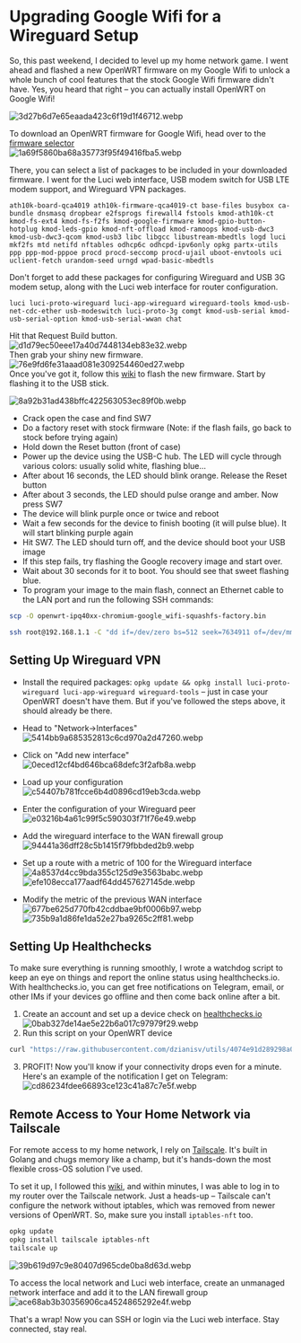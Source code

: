 # Upgrading Google Wifi for a Wireguard Setup

So, this past weekend, I decided to level up my home network game. I went ahead and flashed a new OpenWRT firmware on my Google Wifi to unlock a whole bunch of cool features that the stock Google Wifi firmware didn't have. Yes, you heard that right – you can actually install OpenWRT on Google Wifi!

![3d27b6d7e65eaada423c6f19d1f46712.webp](img/3d27b6d7e65eaada423c6f19d1f46712.webp)

To download an OpenWRT firmware for Google Wifi, head over to the [firmware selector](https://firmware-selector.openwrt.org/?version=23.05.2&target=ipq40xx%2Fchromium&id=google_wifi)  
![1a69f5860ba68a35773f95f49416fba5.webp](img/1a69f5860ba68a35773f95f49416fba5.webp)

There, you can select a list of packages to be included in your downloaded firmware. I went for the Luci web interface, USB modem switch for USB LTE modem support, and Wireguard VPN packages.

```
ath10k-board-qca4019 ath10k-firmware-qca4019-ct base-files busybox ca-bundle dnsmasq dropbear e2fsprogs firewall4 fstools kmod-ath10k-ct kmod-fs-ext4 kmod-fs-f2fs kmod-google-firmware kmod-gpio-button-hotplug kmod-leds-gpio kmod-nft-offload kmod-ramoops kmod-usb-dwc3 kmod-usb-dwc3-qcom kmod-usb3 libc libgcc libustream-mbedtls logd luci mkf2fs mtd netifd nftables odhcp6c odhcpd-ipv6only opkg partx-utils ppp ppp-mod-pppoe procd procd-seccomp procd-ujail uboot-envtools uci uclient-fetch urandom-seed urngd wpad-basic-mbedtls 
```

Don't forget to add these packages for configuring Wireguard and USB 3G modem setup, along with the Luci web interface for router configuration.

```
luci luci-proto-wireguard luci-app-wireguard wireguard-tools kmod-usb-net-cdc-ether usb-modeswitch luci-proto-3g comgt kmod-usb-serial kmod-usb-serial-option kmod-usb-serial-wwan chat
```

Hit that Request Build button.  
![d1d79ec50eee17a40d7448134eb83e32.webp](img/d1d79ec50eee17a40d7448134eb83e32.webp)  
Then grab your shiny new firmware.  
![76e9fd6fe31aaad081e309254460ed27.webp](img/76e9fd6fe31aaad081e309254460ed27.webp)  
Once you've got it, follow this [wiki](https://openwrt.org/toh/google/wifi) to flash the new firmware. Start by flashing it to the USB stick.

![8a92b31ad438bffc422563053ec89f0b.webp](img/8a92b31ad438bffc422563053ec89f0b.webp)

- Crack open the case and find SW7
- Do a factory reset with stock firmware (Note: if the flash fails, go back to stock before trying again)
- Hold down the Reset button (front of case)
- Power up the device using the USB-C hub. The LED will cycle through various colors: usually solid white, flashing blue...
- After about 16 seconds, the LED should blink orange. Release the Reset button
- After about 3 seconds, the LED should pulse orange and amber. Now press SW7
- The device will blink purple once or twice and reboot
- Wait a few seconds for the device to finish booting (it will pulse blue). It will start blinking purple again
- Hit SW7. The LED should turn off, and the device should boot your USB image
- If this step fails, try flashing the Google recovery image and start over.
- Wait about 30 seconds for it to boot. You should see that sweet flashing blue.
- To program your image to the main flash, connect an Ethernet cable to the LAN port and run the following SSH commands:

```sh
scp -O openwrt-ipq40xx-chromium-google_wifi-squashfs-factory.bin 

ssh root@192.168.1.1 -C "dd if=/dev/zero bs=512 seek=7634911 of=/dev/mmcblk0 count=33 && \ dd if=/tmp/openwrt-ipq40xx-chromium-google_wifi-squashfs-factory.bin of=/dev/mmcblk0"
```

## Setting Up Wireguard VPN

- Install the required packages: `opkg update && opkg install luci-proto-wireguard luci-app-wireguard wireguard-tools` – just in case your OpenWRT doesn't have them. But if you've followed the steps above, it should already be there.

- Head to "Network->Interfaces"  
    ![5414bb9a685352813c6cd970a2d47260.webp](img/5414bb9a685352813c6cd970a2d47260.webp)
    
- Click on "Add new interface"  
    ![0eced12cf4bd646bca68defc3f2afb8a.webp](img/0eced12cf4bd646bca68defc3f2afb8a.webp)
    
- Load up your configuration  
    ![c54407b781fcce6b4d0896cd19eb3cda.webp](img/c54407b781fcce6b4d0896cd19eb3cda.webp)
    
- Enter the configuration of your Wireguard peer  
    ![e03216b4a61c99f5c590303f71f76e49.webp](img/e03216b4a61c99f5c590303f71f76e49.webp)
    
- Add the wireguard interface to the WAN firewall group ![94441a36dff28c5b1415f79fbbded2b9.webp](img/94441a36dff28c5b1415f79fbbded2b9.webp)
    
- Set up a route with a metric of 100 for the Wireguard interface  
    ![4a8537d4cc9bda355c125d9e3563babc.webp](img/4a8537d4cc9bda355c125d9e3563babc.webp)  
    ![efe108ecca177aadf64dd457627145de.webp](img/efe108ecca177aadf64dd457627145de.webp)
    
- Modify the metric of the previous WAN interface ![677be625d770fb42cddbae9bf0006b97.webp](img/677be625d770fb42cddbae9bf0006b97.webp)  
    ![735b9a1d86fe1da52e27ba9265c2ff81.webp](img/735b9a1d86fe1da52e27ba9265c2ff81.webp)
    

## Setting Up Healthchecks

To make sure everything is running smoothly, I wrote a watchdog script to keep an eye on things and report the online status using healthchecks.io. With healthchecks.io, you can get free notifications on Telegram, email, or other IMs if your devices go offline and then come back online after a bit.

1.  Create an account and set up a device check on [healthchecks.io](https://healthchecks.io)  
    ![0bab327de14ae5e22b6a017c97979f29.webp](img/0bab327de14ae5e22b6a017c97979f29.webp)
2.  Run this script on your OpenWRT device

```bash
curl "https://raw.githubusercontent.com/dzianisv/utils/4074e91d289298a056bcbbafb378b404d7616742/bin/openwrt-configure-healthchecks.sh" | URL=<healthcheck url> ash)
```

3.  PROFIT! Now you'll know if your connectivity drops even for a minute. Here's an example of the notification I get on Telegram: ![cd86234fdee66893ce123c41a87c7e5f.webp](img/cd86234fdee66893ce123c41a87c7e5f.webp)

## Remote Access to Your Home Network via Tailscale

For remote access to my home network, I rely on [Tailscale](https://tailscale.org). It's built in Golang and chugs memory like a champ, but it's hands-down the most flexible cross-OS solution I've used.

To set it up, I followed this [wiki](https://openwrt.org/docs/guide-user/services/vpn/tailscale/start), and within minutes, I was able to log in to my router over the Tailscale network. Just a heads-up – Tailscale can't configure the network without iptables, which was removed from newer versions of OpenWRT. So, make sure you install `iptables-nft` too.

```bash
opkg update
opkg install tailscale iptables-nft
tailscale up
```

![39b619d97c9e80407d965cde0ba8d63d.webp](img/39b619d97c9e80407d965cde0ba8d63d.webp)

To access the local network and Luci web interface, create an unmanaged network interface and add it to the LAN firewall group  
![ace68ab3b30356906ca4524865292e4f.webp](img/ace68ab3b30356906ca4524865292e4f.webp)

That's a wrap! Now you can SSH or login via the Luci web interface. Stay connected, stay real.
